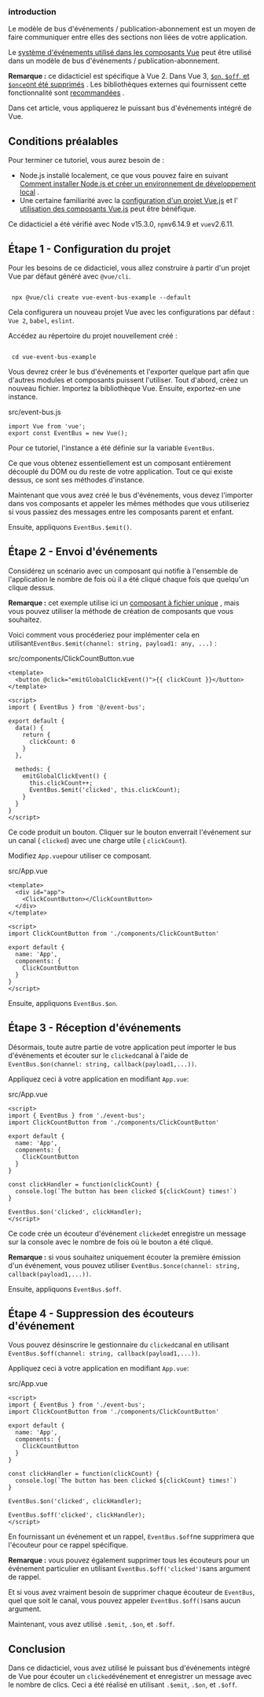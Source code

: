 ### introduction

Le modèle de bus d'événements / publication-abonnement est un moyen de faire communiquer entre elles des sections non liées de votre application.

Le [système d'événements utilisé dans les composants Vue](https://www-digitalocean-com.translate.goog/community/tutorials/vuejs-events?_x_tr_sl=auto&_x_tr_tl=fr&_x_tr_hl=fr&_x_tr_pto=nui) peut être utilisé dans un modèle de bus d'événements / publication-abonnement.

**Remarque :** ce didacticiel est spécifique à Vue 2. Dans Vue 3, [`$on`, `$off`, et `$once`ont été supprimés](https://translate.google.com/website?sl=auto&tl=fr&nui=1&u=https://v3.vuejs.org/guide/migration/events-api.html%23_3-x-update) . Les bibliothèques externes qui fournissent cette fonctionnalité sont [recommandées](https://translate.google.com/website?sl=auto&tl=fr&nui=1&u=https://v3.vuejs.org/guide/migration/events-api.html%23migration-strategy) .

Dans cet article, vous appliquerez le puissant bus d'événements intégré de Vue.

Conditions préalables
---------------------

Pour terminer ce tutoriel, vous aurez besoin de :

-   Node.js installé localement, ce que vous pouvez faire en suivant [Comment installer Node.js et créer un environnement de développement local](https://www-digitalocean-com.translate.goog/community/tutorial_series/how-to-install-node-js-and-create-a-local-development-environment?_x_tr_sl=auto&_x_tr_tl=fr&_x_tr_hl=fr&_x_tr_pto=nui) .
-   Une certaine familiarité avec la [configuration d'un projet Vue.js](https://translate.google.com/website?sl=auto&tl=fr&nui=1&u=https://vuejs.org/v2/guide/installation.html) et l' [utilisation des composants Vue.js](https://translate.google.com/website?sl=auto&tl=fr&nui=1&u=https://vuejs.org/v2/guide/%23Composing-with-Components) peut être bénéfique.

Ce didacticiel a été vérifié avec Node v15.3.0, `npm`v6.14.9 et `vue`v2.6.11.

Étape 1 - Configuration du projet
---------------------------------

Pour les besoins de ce didacticiel, vous allez construire à partir d'un projet Vue par défaut généré avec `@vue/cli`.

```

 npx @vue/cli create vue-event-bus-example --default

```

Cela configurera un nouveau projet Vue avec les configurations par défaut : `Vue 2`, `babel`, `eslint`.

Accédez au répertoire du projet nouvellement créé :

```

 cd vue-event-bus-example

```

Vous devrez créer le bus d'événements et l'exporter quelque part afin que d'autres modules et composants puissent l'utiliser. Tout d'abord, créez un nouveau fichier. Importez la bibliothèque Vue. Ensuite, exportez-en une instance.

src/event-bus.js

```
import Vue from 'vue';
export const EventBus = new Vue();
```

Pour ce tutoriel, l'instance a été définie sur la variable `EventBus`.

Ce que vous obtenez essentiellement est un composant entièrement découplé du DOM ou du reste de votre application. Tout ce qui existe dessus, ce sont ses méthodes d'instance.

Maintenant que vous avez créé le bus d'événements, vous devez l'importer dans vos composants et appeler les mêmes méthodes que vous utiliseriez si vous passiez des messages entre les composants parent et enfant.

Ensuite, appliquons `EventBus.$emit()`.

Étape 2 - Envoi d'événements
----------------------------

Considérez un scénario avec un composant qui notifie à l'ensemble de l'application le nombre de fois où il a été cliqué chaque fois que quelqu'un clique dessus.

**Remarque :** cet exemple utilise ici un [composant à fichier unique](https://translate.google.com/website?sl=auto&tl=fr&nui=1&u=https://vuejs.org/v2/guide/single-file-components.html) , mais vous pouvez utiliser la méthode de création de composants que vous souhaitez.

Voici comment vous procéderiez pour implémenter cela en utilisant`EventBus.$emit(channel: string, payload1: any, ...)` :

src/components/ClickCountButton.vue

```
<template>
  <button @click="emitGlobalClickEvent()">{{ clickCount }}</button>
</template>

<script>
import { EventBus } from '@/event-bus';

export default {
  data() {
    return {
      clickCount: 0
    }
  },

  methods: {
    emitGlobalClickEvent() {
      this.clickCount++;
      EventBus.$emit('clicked', this.clickCount);
    }
  }
}
</script>
```

Ce code produit un bouton. Cliquer sur le bouton enverrait l'événement sur un canal ( `clicked`) avec une charge utile ( `clickCount`).

Modifiez `App.vue`pour utiliser ce composant.

src/App.vue

```
<template>
  <div id="app">
    <ClickCountButton></ClickCountButton>
  </div>
</template>

<script>
import ClickCountButton from './components/ClickCountButton'

export default {
  name: 'App',
  components: {
    ClickCountButton
  }
}
</script>
```

Ensuite, appliquons `EventBus.$on`.

Étape 3 - Réception d'événements
--------------------------------

Désormais, toute autre partie de votre application peut importer le bus d'événements et écouter sur le `clicked`canal à l'aide de `EventBus.$on(channel: string, callback(payload1,...))`.

Appliquez ceci à votre application en modifiant `App.vue`:

src/App.vue

```
<script>
import { EventBus } from './event-bus';
import ClickCountButton from './components/ClickCountButton'

export default {
  name: 'App',
  components: {
    ClickCountButton
  }
}

const clickHandler = function(clickCount) {
  console.log(`The button has been clicked ${clickCount} times!`)
}

EventBus.$on('clicked', clickHandler);
</script>
```

Ce code crée un écouteur d'événement `clicked`et enregistre un message sur la console avec le nombre de fois où le bouton a été cliqué.

**Remarque :** si vous souhaitez uniquement écouter la première émission d'un événement, vous pouvez utiliser `EventBus.$once(channel: string, callback(payload1,...))`.

Ensuite, appliquons `EventBus.$off`.

Étape 4 - Suppression des écouteurs d'événement
-----------------------------------------------

Vous pouvez désinscrire le gestionnaire du `clicked`canal en utilisant `EventBus.$off(channel: string, callback(payload1,...))`.

Appliquez ceci à votre application en modifiant `App.vue`:

src/App.vue

```
<script>
import { EventBus } from './event-bus';
import ClickCountButton from './components/ClickCountButton'

export default {
  name: 'App',
  components: {
    ClickCountButton
  }
}

const clickHandler = function(clickCount) {
  console.log(`The button has been clicked ${clickCount} times!`)
}

EventBus.$on('clicked', clickHandler);

EventBus.$off('clicked', clickHandler);
</script>
```

En fournissant un événement et un rappel, `EventBus.$off`ne supprimera que l'écouteur pour ce rappel spécifique.

**Remarque :** vous pouvez également supprimer tous les écouteurs pour un événement particulier en utilisant `EventBus.$off('clicked')`sans argument de rappel.

Et si vous avez vraiment besoin de supprimer chaque écouteur de `EventBus`, quel que soit le canal, vous pouvez appeler `EventBus.$off()`sans aucun argument.

Maintenant, vous avez utilisé `.$emit`, `.$on`, et `.$off`.

Conclusion
----------

Dans ce didacticiel, vous avez utilisé le puissant bus d'événements intégré de Vue pour écouter un `clicked`événement et enregistrer un message avec le nombre de clics. Ceci a été réalisé en utilisant `.$emit`, `.$on`, et `.$off`.